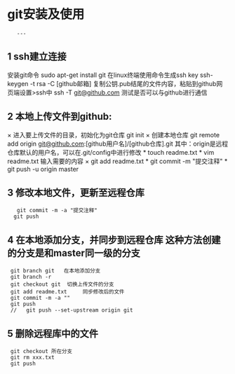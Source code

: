 
# git安装及使用
	   ---

## 1 ssh建立连接
   安装git命令   sudo apt-get install git 
   在linux终端使用命令生成ssh key
   ssh-keygen -t rsa -C [github邮箱]
   复制公钥.pub结尾的文件内容，粘贴到github网页端设置>ssh中
    ssh -T git@github.com 测试是否可以与github进行通信

## 2 本地上传文件到github:
   × 进入要上传文件的目录，初始化为git仓库  git init
   × 创建本地仓库 git remote add origin git@github.com:[github用户名]/[github仓库].git
     其中：origin是远程仓库默认的用户名，可以在.git/config中进行修改
     * touch readme.txt
     * vim readme.txt  输入需要的内容
    × git add readme.txt
     * git commit -m "提交注释" 
     * git push -u origin master

## 3 修改本地文件，更新至远程仓库
	   git commit -m -a "提交注释" 
      git push

##  4 在本地添加分支，并同步到远程仓库 这种方法创建的分支是和master同一级的分支
     git branch git   在本地添加分支
     git branch -r
     git checkout git  切换上传文件的分支
     git add readme.txt     同步修改后的文件
     git commit -m -a ""
     git push
     //   git push --set-upstream origin git 

## 5 删除远程库中的文件
     git checkout 所在分支
     git rm xxx.txt
     git push

